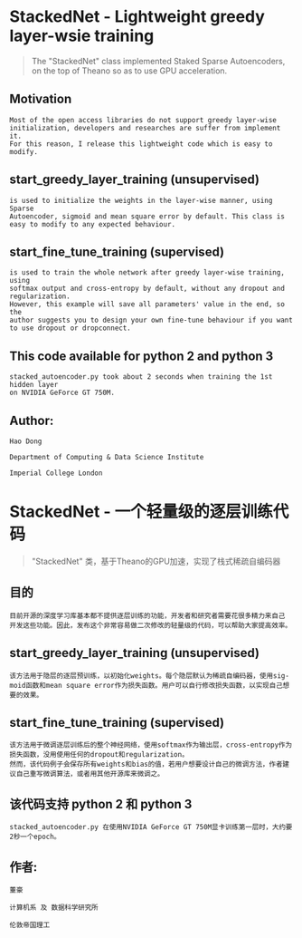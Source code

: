 # StackedNet - Lightweight greedy layer-wsie training 

> The "StackedNet" class implemented Staked Sparse Autoencoders, on the top
> of Theano so as to use GPU acceleration.

## Motivation

    Most of the open access libraries do not support greedy layer-wise
    initialization, developers and researches are suffer from implement it.
    For this reason, I release this lightweight code which is easy to
    modify.

## start_greedy_layer_training (unsupervised)

    is used to initialize the weights in the layer-wise manner, using Sparse
    Autoencoder, sigmoid and mean square error by default. This class is
    easy to modify to any expected behaviour.

## start_fine_tune_training (supervised)

    is used to train the whole network after greedy layer-wise training, using
    softmax output and cross-entropy by default, without any dropout and
    regularization.
    However, this example will save all parameters' value in the end, so the
    author suggests you to design your own fine-tune behaviour if you want
    to use dropout or dropconnect.

## This code available for python 2 and python 3

	stacked_autoencoder.py took about 2 seconds when training the 1st hidden layer
	on NVIDIA GeForce GT 750M.

## Author:

    Hao Dong

    Department of Computing & Data Science Institute

    Imperial College London


# StackedNet - 一个轻量级的逐层训练代码

> "StackedNet" 类，基于Theano的GPU加速，实现了栈式稀疏自编码器

## 目的

	目前开源的深度学习库基本都不提供逐层训练的功能，开发者和研究者需要花很多精力来自己
	开发这些功能。因此，发布这个非常容易做二次修改的轻量级的代码，可以帮助大家提高效率。

## start_greedy_layer_training (unsupervised)

	该方法用于隐层的逐层预训练，以初始化weights。每个隐层默认为稀疏自编码器，使用sig-
	moid函数和mean square error作为损失函数。用户可以自行修改损失函数，以实现自己想
	要的效果。

## start_fine_tune_training (supervised)

	该方法用于微调逐层训练后的整个神经网络，使用softmax作为输出层，cross-entropy作为
	损失函数，没用使用任何的dropout和regularization。
	然而，该代码例子会保存所有weights和bias的值，若用户想要设计自己的微调方法，作者建
	议自己重写微调算法，或者用其他开源库来微调之。

## 该代码支持 python 2 和 python 3

	stacked_autoencoder.py 在使用NVIDIA GeForce GT 750M显卡训练第一层时，大约要
	2秒一个epoch。

## 作者:

    董豪

    计算机系 及 数据科学研究所

    伦敦帝国理工 

